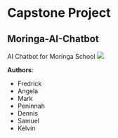 # Capstone Project
## Moringa-AI-Chatbot
AI Chatbot for Moringa School
![](./images/director_shot.jpeg)

**Authors**: 
* Fredrick 
* Angela 
* Mark
* Peninnah
* Dennis
* Samuel
* Kelvin
